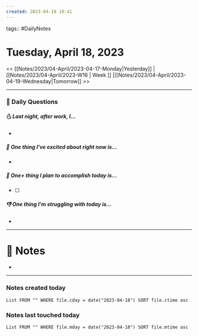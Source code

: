 ```yaml
---
created: 2023-04-18 18:41
---
```

tags:: #DailyNotes

# Tuesday, April 18, 2023

<< [[Notes/2023/04-April/2023-04-17-Monday|Yesterday]] | [[Notes/2023/04-April/2023-W16 | Week ]] |[[Notes/2023/04-April/2023-04-19-Wednesday|Tomorrow]] >>

---
### 📅 Daily Questions
##### 🌜 Last night, after work, I...
- 

##### 🙌 One thing I've excited about right now is...
- 

##### 🚀 One+ thing I plan to accomplish today is...
- [ ] 

##### 👎 One thing I'm struggling with today is...
- 

---
# 📝 Notes
- 

---
### Notes created today
```dataview
List FROM "" WHERE file.cday = date("2023-04-18") SORT file.ctime asc
```

### Notes last touched today
```dataview
List FROM "" WHERE file.mday = date("2023-04-18") SORT file.mtime asc
```